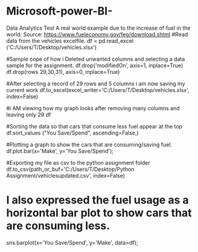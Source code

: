 # Microsoft-power-BI-
Data Analytics Test  A real world example due to the increase of fuel in the world:
Source: https://www.fueleconomy.gov/feg/download.shtml
#Read data from the vehicles excelfile.
df = pd.read_excel ('C:/Users/T/Desktop/vehicles.xlsx')


#Sample cope of how i Deleted unwanted columns and selecting a data sample for the assignment.
df.drop('modifiedOn', axis=1, inplace=True)
df.drop(rows 29,30,31), axis=0, inplace=True)


#After selecting a record of 29 rows and 5 columns i am now saving my current work
df.to_excel(excel_writer='C:/Users/T/Desktop/vehicles.xlsx', index=False)


#i AM viewing how my graph looks after removing many columns and leaving only 29
df


#Sorting the data so that cars that consume less fuel appear at the top
df.sort_values ("You Save/Spend", ascending=False,)


#Plotting a graph to show the cars that are consuming/saving fuel. 
df.plot.bar(x='Make', y='You Save/Spend');


#Exporting my file as csv to the python assignment folder
df.to_csv(path_or_buf='C:/Users/T/Desktop/Python Assignment/vehiclesupdated.csv', index=False)


# I also expressed the fuel usage as a horizontal bar plot to show cars that are consuming less. 
sns.barplot(x='You Save/Spend', y='Make', data=df);
